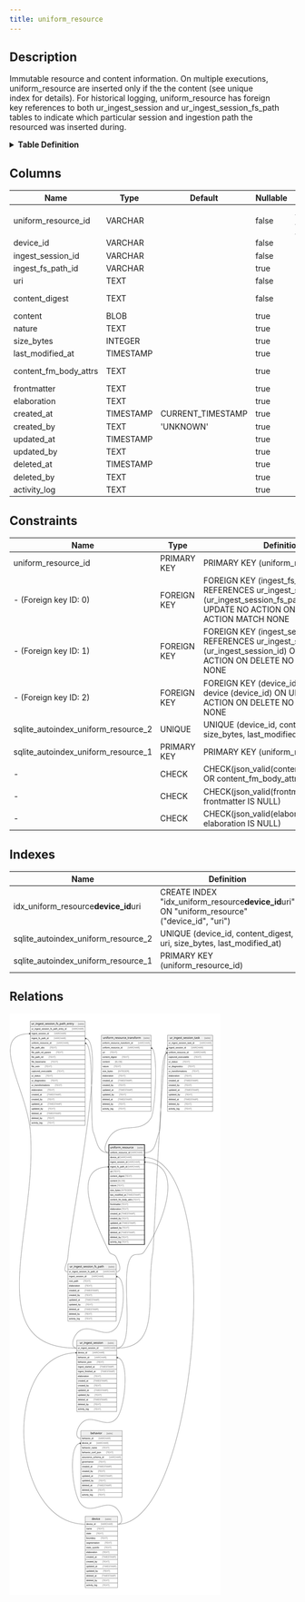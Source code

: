 ```yaml
---
title: uniform_resource
---
```


## Description

Immutable resource and content information. On multiple executions,  
uniform_resource are inserted only if the the content (see unique  
index for details). For historical logging, uniform_resource has foreign  
key references to both ur_ingest_session and ur_ingest_session_fs_path  
tables to indicate which particular session and ingestion path the  
resourced was inserted during.

<details>
<summary><strong>Table Definition</strong></summary>

```sql
CREATE TABLE "uniform_resource" (
    "uniform_resource_id" VARCHAR PRIMARY KEY NOT NULL,
    "device_id" VARCHAR NOT NULL,
    "ingest_session_id" VARCHAR NOT NULL,
    "ingest_fs_path_id" VARCHAR,
    "uri" TEXT NOT NULL,
    "content_digest" TEXT NOT NULL,
    "content" BLOB,
    "nature" TEXT,
    "size_bytes" INTEGER,
    "last_modified_at" TIMESTAMP,
    "content_fm_body_attrs" TEXT CHECK(json_valid(content_fm_body_attrs) OR content_fm_body_attrs IS NULL),
    "frontmatter" TEXT CHECK(json_valid(frontmatter) OR frontmatter IS NULL),
    "elaboration" TEXT CHECK(json_valid(elaboration) OR elaboration IS NULL),
    "created_at" TIMESTAMP DEFAULT CURRENT_TIMESTAMP,
    "created_by" TEXT DEFAULT 'UNKNOWN',
    "updated_at" TIMESTAMP,
    "updated_by" TEXT,
    "deleted_at" TIMESTAMP,
    "deleted_by" TEXT,
    "activity_log" TEXT,
    FOREIGN KEY("device_id") REFERENCES "device"("device_id"),
    FOREIGN KEY("ingest_session_id") REFERENCES "ur_ingest_session"("ur_ingest_session_id"),
    FOREIGN KEY("ingest_fs_path_id") REFERENCES "ur_ingest_session_fs_path"("ur_ingest_session_fs_path_id"),
    UNIQUE("device_id", "content_digest", "uri", "size_bytes", "last_modified_at")
)
```

</details>

## Columns

| Name                  | Type      | Default           | Nullable | Children                                                                                                                                                                     | Parents                                                | Comment                                                                                                |
| --------------------- | --------- | ----------------- | -------- | ---------------------------------------------------------------------------------------------------------------------------------------------------------------------------- | ------------------------------------------------------ | ------------------------------------------------------------------------------------------------------ |
| uniform_resource_id   | VARCHAR   |                   | false    | [uniform_resource_transform](uniform_resource_transform) [ur_ingest_session_fs_path_entry](ur_ingest_session_fs_path_entry) [ur_ingest_session_task](ur_ingest_session_task) |                                                        | uniform_resource ULID primary key                                                                      |
| device_id             | VARCHAR   |                   | false    |                                                                                                                                                                              | [device](device)                                       | which device row introduced this resource                                                              |
| ingest_session_id     | VARCHAR   |                   | false    |                                                                                                                                                                              | [ur_ingest_session](ur_ingest_session)                 | which ur_ingest_session row introduced this resource                                                   |
| ingest_fs_path_id     | VARCHAR   |                   | true     |                                                                                                                                                                              | [ur_ingest_session_fs_path](ur_ingest_session_fs_path) | which ur_ingest_session_fs_path row introduced this resource                                           |
| uri                   | TEXT      |                   | false    |                                                                                                                                                                              |                                                        | the resource's URI (dependent on how it was acquired and on which device)                              |
| content_digest        | TEXT      |                   | false    |                                                                                                                                                                              |                                                        | '-' when no hash was computed (not NULL); content_digest for symlinks will be the same as their target |
| content               | BLOB      |                   | true     |                                                                                                                                                                              |                                                        | either NULL if no content was acquired or the actual blob/text of the content                          |
| nature                | TEXT      |                   | true     |                                                                                                                                                                              |                                                        | file extension or MIME                                                                                 |
| size_bytes            | INTEGER   |                   | true     |                                                                                                                                                                              |                                                        |                                                                                                        |
| last_modified_at      | TIMESTAMP |                   | true     |                                                                                                                                                                              |                                                        | {"isSqlDomainZodDescrMeta":true,"isDateSqlDomain":true,"isDateTime":true}                              |
| content_fm_body_attrs | TEXT      |                   | true     |                                                                                                                                                                              |                                                        | each component of frontmatter-based content ({ frontMatter: '', body: '', attrs: {...} })              |
| frontmatter           | TEXT      |                   | true     |                                                                                                                                                                              |                                                        | meta data or other "frontmatter" in JSON format                                                        |
| elaboration           | TEXT      |                   | true     |                                                                                                                                                                              |                                                        | anything that doesn't fit in other columns (JSON)                                                      |
| created_at            | TIMESTAMP | CURRENT_TIMESTAMP | true     |                                                                                                                                                                              |                                                        |                                                                                                        |
| created_by            | TEXT      | 'UNKNOWN'         | true     |                                                                                                                                                                              |                                                        |                                                                                                        |
| updated_at            | TIMESTAMP |                   | true     |                                                                                                                                                                              |                                                        |                                                                                                        |
| updated_by            | TEXT      |                   | true     |                                                                                                                                                                              |                                                        |                                                                                                        |
| deleted_at            | TIMESTAMP |                   | true     |                                                                                                                                                                              |                                                        |                                                                                                        |
| deleted_by            | TEXT      |                   | true     |                                                                                                                                                                              |                                                        |                                                                                                        |
| activity_log          | TEXT      |                   | true     |                                                                                                                                                                              |                                                        | {"isSqlDomainZodDescrMeta":true,"isJsonSqlDomain":true}                                                |

## Constraints

| Name                                | Type        | Definition                                                                                                                                             |
| ----------------------------------- | ----------- | ------------------------------------------------------------------------------------------------------------------------------------------------------ |
| uniform_resource_id                 | PRIMARY KEY | PRIMARY KEY (uniform_resource_id)                                                                                                                      |
| - (Foreign key ID: 0)               | FOREIGN KEY | FOREIGN KEY (ingest_fs_path_id) REFERENCES ur_ingest_session_fs_path (ur_ingest_session_fs_path_id) ON UPDATE NO ACTION ON DELETE NO ACTION MATCH NONE |
| - (Foreign key ID: 1)               | FOREIGN KEY | FOREIGN KEY (ingest_session_id) REFERENCES ur_ingest_session (ur_ingest_session_id) ON UPDATE NO ACTION ON DELETE NO ACTION MATCH NONE                 |
| - (Foreign key ID: 2)               | FOREIGN KEY | FOREIGN KEY (device_id) REFERENCES device (device_id) ON UPDATE NO ACTION ON DELETE NO ACTION MATCH NONE                                               |
| sqlite_autoindex_uniform_resource_2 | UNIQUE      | UNIQUE (device_id, content_digest, uri, size_bytes, last_modified_at)                                                                                  |
| sqlite_autoindex_uniform_resource_1 | PRIMARY KEY | PRIMARY KEY (uniform_resource_id)                                                                                                                      |
| -                                   | CHECK       | CHECK(json_valid(content_fm_body_attrs) OR content_fm_body_attrs IS NULL)                                                                              |
| -                                   | CHECK       | CHECK(json_valid(frontmatter) OR frontmatter IS NULL)                                                                                                  |
| -                                   | CHECK       | CHECK(json_valid(elaboration) OR elaboration IS NULL)                                                                                                  |

## Indexes

| Name                                 | Definition                                                                                    |
| ------------------------------------ | --------------------------------------------------------------------------------------------- |
| idx_uniform_resource**device_id**uri | CREATE INDEX "idx_uniform_resource**device_id**uri" ON "uniform_resource"("device_id", "uri") |
| sqlite_autoindex_uniform_resource_2  | UNIQUE (device_id, content_digest, uri, size_bytes, last_modified_at)                         |
| sqlite_autoindex_uniform_resource_1  | PRIMARY KEY (uniform_resource_id)                                                             |

## Relations

![er](../../../../../../assets/uniform_resource.svg)
